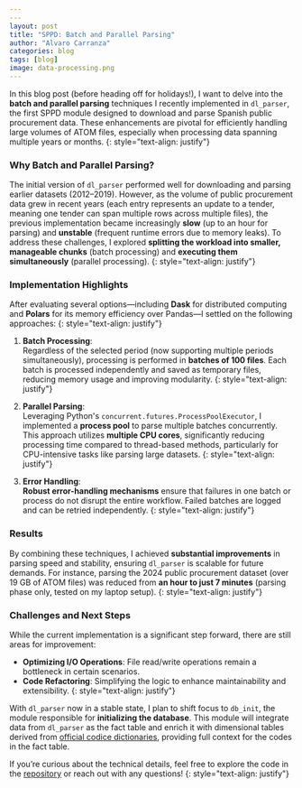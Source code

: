 ```yaml
---
---
layout: post
title: "SPPD: Batch and Parallel Parsing"
author: "Alvaro Carranza"
categories: blog
tags: [blog]
image: data-processing.png
---
```


In this blog post (before heading off for holidays!), I want to delve into the **batch and parallel parsing** techniques I recently implemented in `dl_parser`, the first SPPD module designed to download and parse Spanish public procurement data. These enhancements are pivotal for efficiently handling large volumes of ATOM files, especially when processing data spanning multiple years or months.
{: style="text-align: justify"}

### Why Batch and Parallel Parsing?

The initial version of `dl_parser` performed well for downloading and parsing earlier datasets (2012–2019). However, as the volume of public procurement data grew in recent years (each entry represents an update to a tender, meaning one tender can span multiple rows across multiple files), the previous implementation became increasingly **slow** (up to an hour for parsing) and **unstable** (frequent runtime errors due to memory leaks). To address these challenges, I explored **splitting the workload into smaller, manageable chunks** (batch processing) and **executing them simultaneously** (parallel processing).
{: style="text-align: justify"}

### Implementation Highlights

After evaluating several options—including **Dask** for distributed computing and **Polars** for its memory efficiency over Pandas—I settled on the following approaches:
{: style="text-align: justify"}

1. **Batch Processing**:  
    Regardless of the selected period (now supporting multiple periods simultaneously), processing is performed in **batches of 100 files**. Each batch is processed independently and saved as temporary files, reducing memory usage and improving modularity.
{: style="text-align: justify"}

2. **Parallel Parsing**:  
    Leveraging Python's `concurrent.futures.ProcessPoolExecutor`, I implemented a **process pool** to parse multiple batches concurrently. This approach utilizes **multiple CPU cores**, significantly reducing processing time compared to thread-based methods, particularly for CPU-intensive tasks like parsing large datasets.
{: style="text-align: justify"}

3. **Error Handling**:  
    **Robust error-handling mechanisms** ensure that failures in one batch or process do not disrupt the entire workflow. Failed batches are logged and can be retried independently.
{: style="text-align: justify"}

### Results

By combining these techniques, I achieved **substantial improvements** in parsing speed and stability, ensuring `dl_parser` is scalable for future demands. For instance, parsing the 2024 public procurement dataset (over 19 GB of ATOM files) was reduced from **an hour to just 7 minutes** (parsing phase only, tested on my laptop setup).
{: style="text-align: justify"}

### Challenges and Next Steps

While the current implementation is a significant step forward, there are still areas for improvement:
- **Optimizing I/O Operations**: File read/write operations remain a bottleneck in certain scenarios.
- **Code Refactoring**: Simplifying the logic to enhance maintainability and extensibility.
{: style="text-align: justify"}

With `dl_parser` now in a stable state, I plan to shift focus to `db_init`, the module responsible for **initializing the database**. This module will integrate data from `dl_parser` as the fact table and enrich it with dimensional tables derived from <a href="https://contrataciondelestado.es/codice/cl/" target="_blank">official codice dictionaries</a>, providing full context for the codes in the fact table.

If you’re curious about the technical details, feel free to explore the code in the <a href="https://github.com/Alvaro2c/sppd" target="_blank">repository</a> or reach out with any questions!
{: style="text-align: justify"}